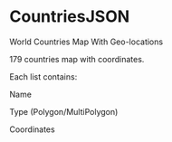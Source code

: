 # CountriesJSON
World Countries Map With Geo-locations 


179 countries map with coordinates. 


Each list contains:

Name

Type (Polygon/MultiPolygon)

Coordinates

